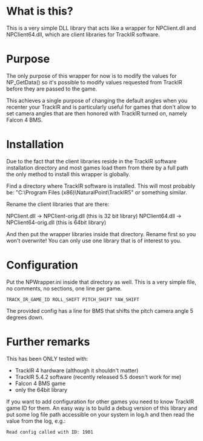 # What is this?

This is a very simple DLL library that acts like a wrapper for NPClient.dll and
NPClient64.dll, which are client libraries for TrackIR software.

# Purpose

The only purpose of this wrapper for now is to modify the values for
NP_GetData() so it's possible to modify values requested from TrackIR before
they are passed to the game.

This achieves a single purpose of changing the default angles when you recenter
your TrackIR and is particularly useful for games that don't allow to set camera
angles that are then honored with TrackIR turned on, namely Falcon 4 BMS.

# Installation

Due to the fact that the client libraries reside in the TrackIR software
installation directory and most games load them from there by a full path the
only method to install this wrapper is globally.

Find a directory where TrackIR software is installed. This will most probably
be: "C:\Program Files (x86)\NaturalPoint\TrackIR5" or something similar.

Rename the client libraries that are there:

NPClient.dll -> NPClient-orig.dll (this is 32 bit library)
NPClient64.dll -> NPClient64-orig.dll (this is 64bit library)

And then put the wrapper libraries inside that directory. Rename first so you
won't overwrite! You can only use one library that is of interest to you.

# Configuration

Put the NPWrapper.ini inside that directory as well. This is a very simple file,
no comments, no sections, one line per game.

    TRACK_IR_GAME_ID ROLL_SHIFT PITCH_SHIFT YAW_SHIFT

The provided config has a line for BMS that shifts the pitch camera angle 5
degrees down.

# Further remarks

This has been ONLY tested with:

- TrackIR 4 hardware (although it shouldn't matter)
- TrackIR 5.4.2 software (recently released 5.5 doesn't work for me)
- Falcon 4 BMS game
- only the 64bit library

If you want to add configuration for other games you need to know TrackIR game
ID for them. An easy way is to build a debug version of this library and put
some log file path accessible on your system in log.h and then read the value
from the log, e.g.:

    Read config called with ID: 1901
